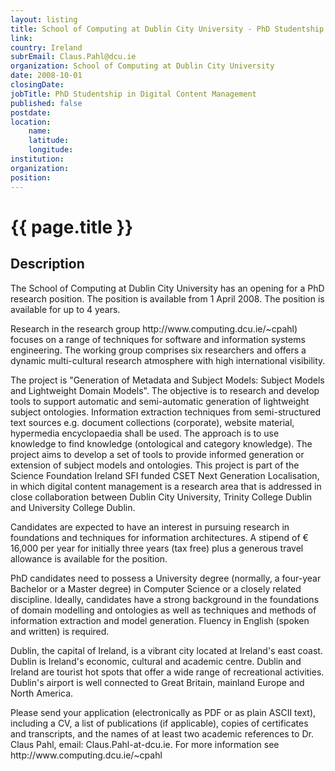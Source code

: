 ```yaml
---
layout: listing
title: School of Computing at Dublin City University - PhD Studentship in Digital Content Management
link:
country: Ireland
subrEmail: Claus.Pahl@dcu.ie
organization: School of Computing at Dublin City University 
date: 2008-10-01
closingDate: 
jobTitle: PhD Studentship in Digital Content Management
published: false
postdate:
location:
    name: 
    latitude: 
    longitude: 
institution: 
organization: 
position: 
--- 
```



# {{ page.title }}

## Description





<p>The School of Computing at Dublin City University has an opening for a PhD research position. The position is available from 1 April 2008. The position is available for up to 4 years.</p>

<p>Research in the research group http://www.computing.dcu.ie/~cpahl) focuses on a range of techniques for software and information systems engineering. The working group comprises six researchers and offers a dynamic multi-cultural research atmosphere with high international visibility.
</p>

<p>The project is "Generation of Metadata and Subject Models: Subject Models and Lightweight Domain Models". The objective is to research and develop tools to support automatic and semi-automatic generation of lightweight subject ontologies. Information extraction techniques from semi-structured text sources e.g. document collections (corporate), website material, hypermedia encyclopaedia shall be used. The approach is to use knowledge to find knowledge (ontological and category knowledge). The project aims to develop a set of tools to provide informed generation or extension of subject models and ontologies.
This project is part of the Science Foundation Ireland SFI funded CSET Next Generation Localisation, in which digital content management is a research area that is addressed in close collaboration between Dublin City University, Trinity College Dublin and University College Dublin.</p>

<p>Candidates are expected to have an interest in pursuing research in foundations and techniques for information architectures. A stipend of € 16,000 per year for initially three years (tax free) plus a generous travel allowance is available for the position.</p>

<p>PhD candidates need to possess a University degree (normally, a four-year Bachelor or a Master degree) in Computer Science or a closely related discipline. Ideally, candidates have a strong background in the foundations of domain modelling and ontologies as well as techniques and methods of information extraction and model generation. Fluency in English (spoken and written) is required.</p>

<p>Dublin, the capital of Ireland, is a vibrant city located at Ireland's east coast. Dublin is Ireland's economic, cultural and academic centre. Dublin and Ireland are tourist hot spots that offer a wide range of recreational activities. Dublin's airport is well connected to Great Britain, mainland Europe and North America.</p>

<p>Please send your application (electronically as PDF or as plain ASCII text), including a CV, a list of publications (if applicable), copies of certificates and transcripts, and the names of at least two academic references to Dr. Claus Pahl, email: Claus.Pahl-at-dcu.ie. For more information see http://www.computing.dcu.ie/~cpahl</p>


